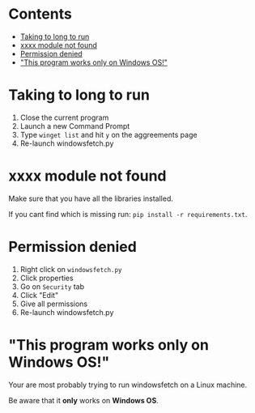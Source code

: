  # Contents
 
 - [Taking to long to run](https://github.com/ReflexTheLegend/windowsfetch/edit/main/TROUBLESHOOT.md#taking-to-long-to-run)
 - [xxxx module not found](https://github.com/ReflexTheLegend/windowsfetch/edit/main/TROUBLESHOOT.md#xxxx-module-not-found)
 - [Permission denied](https://github.com/ReflexTheLegend/windowsfetch/edit/main/TROUBLESHOOT.md#permission-denied)
 - ["This program works only on Windows OS!"](https://github.com/ReflexTheLegend/windowsfetch/edit/main/TROUBLESHOOT.md#this-program-works-only-on-windows-os)


# Taking to long to run

1. Close the current program
2. Launch a new Command Prompt
3. Type `winget list` and hit `y` on the aggreements page
4. Re-launch windowsfetch.py

# xxxx module not found

Make sure that you have all the libraries installed.

If you cant find which is missing run: `pip install -r requirements.txt`.

# Permission denied

1. Right click on `windowsfetch.py`
2. Click properties
3. Go on `Security` tab
4. Click "Edit"
5. Give all permissions
6. Re-launch windowsfetch.py

# "This program works only on Windows OS!"

Your are most probably trying to run windowsfetch on a Linux machine.

Be aware that it **only** works on **Windows OS**.
